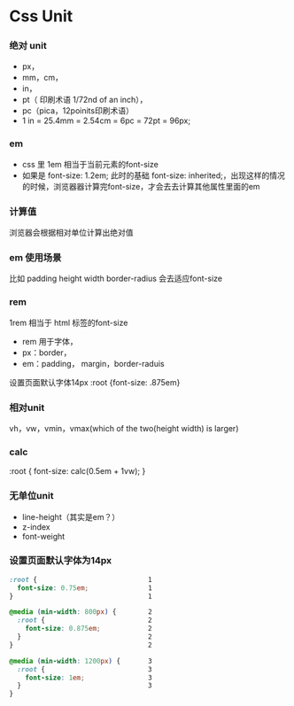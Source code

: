 # Css Unit

### 绝对 unit

- px，
- mm，cm，
- in，
- pt（ 印刷术语 1/72nd of an inch），
- pc（pica，12poinits印刷术语）
- 1 in = 25.4mm = 2.54cm = 6pc = 72pt = 96px;

### em

- css 里 1em 相当于当前元素的font-size
- 如果是 font-size: 1.2em; 此时的基础 font-size: inherited;，出现这样的情况的时候，浏览器器计算完font-size，才会去去计算其他属性里面的em

### 计算值

浏览器会根据相对单位计算出绝对值

### em 使用场景

比如 padding height width border-radius 会去适应font-size

### rem

1rem 相当于 html 标签的font-size

- rem 用于字体，
- px：border，
- em：padding， margin，border-raduis

设置页面默认字体14px :root {font-size: .875em}

### 相对unit

vh，vw，vmin，vmax(which of the two(height width) is larger)

### calc

:root { font-size: calc(0.5em + 1vw); }

### 无单位unit

- line-height（其实是em？）
- z-index
- font-weight

### 设置页面默认字体为14px

```css
:root {                            1
  font-size: 0.75em;               1
}                                  1

@media (min-width: 800px) {        2
  :root {                          2
    font-size: 0.875em;            2
  }                                2
}                                  2

@media (min-width: 1200px) {       3
  :root {                          3
    font-size: 1em;                3
  }                                3
}
```